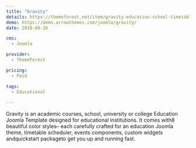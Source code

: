 ```yaml
---
title: "Gravity"
details: https://themeforest.net/item/gravity-education-school-timetable-events-joomla-template/17111027
demo: https://demo.arrowthemes.com/joomla/gravity/
date: 2018-08-26

cms: 
  - Joomla

provider: 
  - ThemeForest

pricing:
  - Paid

tags:
  - Educational
  
---
```


Gravity is an academic courses, school, university or college Education Joomla Template designed for educational institutions. It comes with8 beautiful color styles– each carefully crafted for an education Joomla theme, timetable scheduler, events components, custom widgets andquickstart packageto get you up and running fast.
